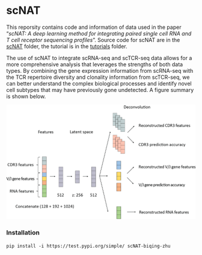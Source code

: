 # scNAT

This reporsity contains code and information of data used in the paper “*scNAT: A deep learning method for integrating paired single cell RNA and T cell receptor sequencing profiles*”. Source code for scNAT are in the [scNAT](https://github.com/biqing-zhu/scNAT/tree/main/scNAT) folder, the tutorial is in the [tutorials](https://github.com/biqing-zhu/scNAT/tree/main/tutorials) folder.

The use of scNAT to integrate scRNA-seq and scTCR-seq data allows for a more comprehensive analysis that leverages the strengths of both data types. By combining the gene expression information from scRNA-seq with the TCR repertoire diversity and clonality information from scTCR-seq, we can better understand the complex biological processes and identify novel cell subtypes that may have previously gone undetected. A figure summary is shown below.

![alt text](https://github.com/biqing-zhu/scNAT/blob/main/images/workflow.png)

### Installation

```
pip install -i https://test.pypi.org/simple/ scNAT-biqing-zhu
```
